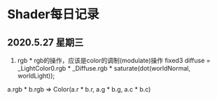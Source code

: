 # Shader每日记录

## 2020.5.27 星期三

1. rgb * rgb的操作，应该是color的调制(modulate)操作
fixed3 diffuse = _LightColor0.rgb * _Diffuse.rgb * saturate(dot(worldNormal, worldLight));

a.rgb * b.rgb => Color(a.r * b.r, a.g * b.g, a.c * b.c)